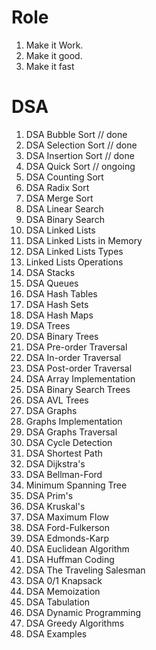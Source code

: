 # Role

1. Make it Work.
2. Make it good.
3. Make it fast

# DSA

1. DSA Bubble Sort  // done
2. DSA Selection Sort  // done
3. DSA Insertion Sort  // done
4. DSA Quick Sort  // ongoing
5. DSA Counting Sort  
6. DSA Radix Sort  
7. DSA Merge Sort  
8. DSA Linear Search  
9. DSA Binary Search  
10. DSA Linked Lists  
11. DSA Linked Lists in Memory  
12. DSA Linked Lists Types  
13. Linked Lists Operations  
14. DSA Stacks  
15. DSA Queues  
16. DSA Hash Tables  
17. DSA Hash Sets  
18. DSA Hash Maps  
19. DSA Trees  
20. DSA Binary Trees  
21. DSA Pre-order Traversal  
22. DSA In-order Traversal  
23. DSA Post-order Traversal  
24. DSA Array Implementation  
25. DSA Binary Search Trees  
26. DSA AVL Trees  
27. DSA Graphs  
28. Graphs Implementation  
29. DSA Graphs Traversal  
30. DSA Cycle Detection  
31. DSA Shortest Path  
32. DSA Dijkstra's  
33. DSA Bellman-Ford  
34. Minimum Spanning Tree  
35. DSA Prim's  
36. DSA Kruskal's  
37. DSA Maximum Flow  
38. DSA Ford-Fulkerson  
39. DSA Edmonds-Karp  
40. DSA Euclidean Algorithm  
41. DSA Huffman Coding  
42. DSA The Traveling Salesman  
43. DSA 0/1 Knapsack  
44. DSA Memoization  
45. DSA Tabulation  
46. DSA Dynamic Programming  
47. DSA Greedy Algorithms  
48. DSA Examples  
